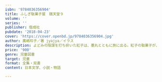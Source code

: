 ```yaml
---
isbn: '9784036356904'
title: ふしぎ駄菓子屋　銭天堂９
volume: ''
series: ''
publisher: 偕成社
pubdate: '2018-04-23'
cover: 'https://cover.openbd.jp/9784036356904.jpg'
author: 廣嶋玲子／著 jyajya／イラス
description: よどみの陰謀を打ち砕いた紅子は、墨丸とともに旅に出る。紅子の駄菓子が、行く先々で出会う人たちの運命を変える？　第９巻。
price: '900'
genre: 児童図書
target: 児童
format: 全集・双書
content: 日本文学、小説・物語

---
```


